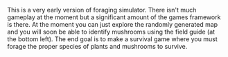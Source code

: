 This is a very early version of foraging simulator. There isn't much gameplay at
the moment but a significant amount of the games framework is there. At the moment
you can just explore the randomly generated map and you will soon be able to
identify mushrooms using the field guide (at the bottom left). The end goal is to
make a survival game where you must forage the proper species of plants and mushrooms
to survive.
